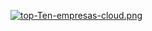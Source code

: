 [![top-Ten-empresas-cloud.png](https://i.postimg.cc/XJGwvBjm/top-Ten-empresas-cloud.png)](https://postimg.cc/ygKJQdSy)
